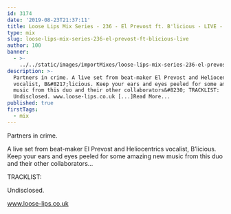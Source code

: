 ```yaml
---
id: 3174
date: '2019-08-23T21:37:11'
title: Loose Lips Mix Series - 236 - El Prevost ft. B'licious - LIVE - Loose Lips
type: mix
slug: loose-lips-mix-series-236-el-prevost-ft-blicious-live
author: 100
banner:
  - >-
    ../../static/images/importMixes/loose-lips-mix-series-236-el-prevost-ft-blicious-live/image3174.jpeg
description: >-
  Partners in crime. A live set from beat-maker El Prevost and Heliocentrics
  vocalist, B&#8217;licious. Keep your ears and eyes peeled for some amazing new
  music from this duo and their other collaborators&#8230; TRACKLIST:
  Undisclosed. www.loose-lips.co.uk [...]Read More...
published: true
firstTags:
  - mix
---
```

Partners in crime.

A live set from beat-maker El Prevost and Heliocentrics vocalist, B’licious. Keep your ears and eyes peeled for some amazing new music from this duo and their other collaborators…

TRACKLIST:

Undisclosed.

www.loose-lips.co.uk